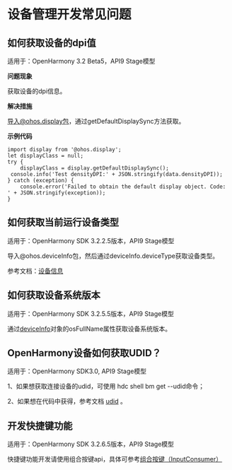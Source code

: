 # 设备管理开发常见问题

## 如何获取设备的dpi值

适用于：OpenHarmony 3.2 Beta5，API9 Stage模型

**问题现象**

获取设备的dpi信息。

**解决措施**

导入@ohos.display包，通过getDefaultDisplaySync方法获取。

**示例代码**
  
```
import display from '@ohos.display'; 
let displayClass = null;
try {
    displayClass = display.getDefaultDisplaySync();
 console.info('Test densityDPI:' + JSON.stringify(data.densityDPI)); 
} catch (exception) {
    console.error('Failed to obtain the default display object. Code: ' + JSON.stringify(exception));
} 
```

## 如何获取当前运行设备类型

适用于：OpenHarmony SDK 3.2.2.5版本，API9 Stage模型

导入\@ohos.deviceInfo包，然后通过deviceInfo.deviceType获取设备类型。

参考文档：[设备信息](../reference/apis/js-apis-device-info.md)

## 如何获取设备系统版本

适用于：OpenHarmony SDK 3.2.5.5版本，API9 Stage模型

通过[deviceInfo](../reference/apis/js-apis-device-info.md)对象的osFullName属性获取设备系统版本。

## OpenHarmony设备如何获取UDID？

适用于：OpenHarmony SDK3.0, API9 Stage模型

1、如果想获取连接设备的udid，可使用 hdc shell bm get --udid命令；

2、如果想在代码中获得，参考文档 [udid](../reference/apis/js-apis-device-info.md) 。

## 开发快捷键功能

适用于：OpenHarmony SDK 3.2.6.5版本，API9 Stage模型

快捷键功能开发请使用组合按键api，具体可参考[组合按键（InputConsumer）](../reference/apis/js-apis-inputconsumer.md)
